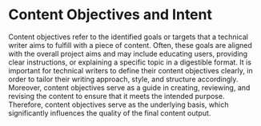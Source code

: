 # Content Objectives and Intent

Content objectives refer to the identified goals or targets that a technical writer aims to fulfill with a piece of content. Often, these goals are aligned with the overall project aims and may include educating users, providing clear instructions, or explaining a specific topic in a digestible format. It is important for technical writers to define their content objectives clearly, in order to tailor their writing approach, style, and structure accordingly. Moreover, content objectives serve as a guide in creating, reviewing, and revising the content to ensure that it meets the intended purpose. Therefore, content objectives serve as the underlying basis, which significantly influences the quality of the final content output.